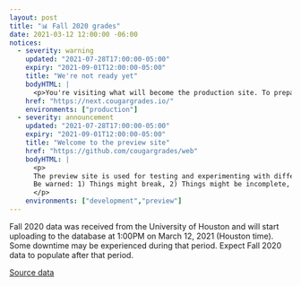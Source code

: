 ```yaml
---
layout: post
title: "📊 Fall 2020 grades"
date: 2021-03-12 12:00:00 -06:00
notices:
  - severity: warning
    updated: "2021-07-28T17:00:00-05:00"
    expiry: "2021-09-01T12:00:00-05:00"
    title: "We're not ready yet"
    bodyHTML: |
      <p>You're visiting what will become the production site. To prepare for that transition, this URL uses the same (outdated) database as the current production site. This means that many things won't work correctly until the production database has been updated. Click the "Open" button to view the correct "Preview" site.</p>
    href: "https://next.cougargrades.io/"
    environments: ["production"]
  - severity: announcement
    updated: "2021-07-28T17:00:00-05:00"
    expiry: "2021-09-01T12:00:00-05:00"
    title: "Welcome to the preview site"
    href: "https://github.com/cougargrades/web"
    bodyHTML: |
      <p>
      The preview site is used for testing and experimenting with different things before they're ready for the main site.
      Be warned: 1) Things might break, 2) Things might be incomplete, 3) Things may change, 4) Data may be missing.
      </p>
    environments: ["development","preview"]
---
```


Fall 2020 data was received from the University of Houston and will start uploading to the database at 1:00PM on March 12, 2021 (Houston time). Some downtime may be experienced during that period. Expect Fall 2020 data to populate after that period.

[Source data](https://github.com/cougargrades/publicdata/blob/4a6dcdb53d8a0f77a1633385b1a99dbd1027f307/documents/edu.uh.grade_distribution/Interim%20Grade%20Policy/IR06972%20Grade%20Distribution_Fall%202020.csv)

